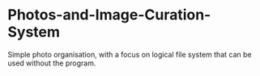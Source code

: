 # Photos-and-Image-Curation-System

Simple photo organisation, with a focus on logical file system that can be used without the program.
